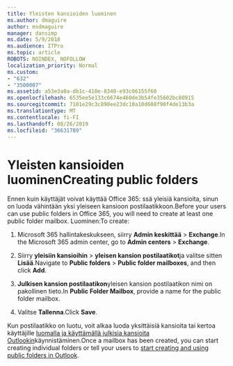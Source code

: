 ```yaml
---
title: Yleisten kansioiden luominen
ms.author: dmaguire
author: msdmaguire
manager: dansimp
ms.date: 5/9/2018
ms.audience: ITPro
ms.topic: article
ROBOTS: NOINDEX, NOFOLLOW
localization_priority: Normal
ms.custom:
- "632"
- "3500007"
ms.assetid: a53e3a0a-db1c-410e-8340-e93c06155f60
ms.openlocfilehash: 6535ee5e133c6674e460de3b54fe35602bc80915
ms.sourcegitcommit: 7101e29c3c890ee23dc10a10d608f90f4de13b3a
ms.translationtype: MT
ms.contentlocale: fi-FI
ms.lasthandoff: 08/26/2019
ms.locfileid: "36631789"
---
```

# <a name="creating-public-folders"></a><span data-ttu-id="d5b54-102">Yleisten kansioiden luominen</span><span class="sxs-lookup"><span data-stu-id="d5b54-102">Creating public folders</span></span>

<span data-ttu-id="d5b54-103">Ennen kuin käyttäjät voivat käyttää Office 365: ssä yleisiä kansioita, sinun on luoda vähintään yksi yleiseen kansioon postilaatikkoon.</span><span class="sxs-lookup"><span data-stu-id="d5b54-103">Before your users can use public folders in Office 365, you will need to create at least one public folder mailbox.</span></span> <span data-ttu-id="d5b54-104">Luominen:</span><span class="sxs-lookup"><span data-stu-id="d5b54-104">To create:</span></span>
  
1. <span data-ttu-id="d5b54-105">Microsoft 365 hallintakeskukseen, siirry **Admin keskittää** \> **Exchange**.</span><span class="sxs-lookup"><span data-stu-id="d5b54-105">In the Microsoft 365 admin center, go to **Admin centers** \> **Exchange**.</span></span>

2. <span data-ttu-id="d5b54-106">Siirry **yleisiin kansioihin** \> **yleisen kansion postilaatikot**ja valitse sitten **Lisää**.</span><span class="sxs-lookup"><span data-stu-id="d5b54-106">Navigate to **Public folders** \> **Public folder mailboxes**, and then click **Add**.</span></span>

3. <span data-ttu-id="d5b54-107">**Julkisen kansion postilaatikon**yleisen kansion postilaatikon nimi on pakollinen tieto.</span><span class="sxs-lookup"><span data-stu-id="d5b54-107">In **Public Folder Mailbox**, provide a name for the public folder mailbox.</span></span>

4. <span data-ttu-id="d5b54-108">Valitse **Tallenna**.</span><span class="sxs-lookup"><span data-stu-id="d5b54-108">Click **Save**.</span></span>

<span data-ttu-id="d5b54-109">Kun postilaatikko on luotu, voit alkaa luoda yksittäisiä kansioita tai kertoa käyttäjille [luomalla ja käyttämällä julkisia kansioita Outlookin](https://support.office.com/article/Create-and-share-a-public-folder-in-Outlook-a2835011-d524-4a5c-a207-05c159bb2a97)käynnistäminen.</span><span class="sxs-lookup"><span data-stu-id="d5b54-109">Once a mailbox has been created, you can start creating individual folders or tell your users to [start creating and using public folders in Outlook](https://support.office.com/article/Create-and-share-a-public-folder-in-Outlook-a2835011-d524-4a5c-a207-05c159bb2a97).</span></span>
  